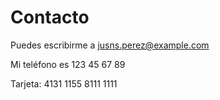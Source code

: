 # Contacto

Puedes escribirme a jusns.perez@example.com

Mi teléfono es 123 45 67 89

Tarjeta: 4131 1155 8111 1111
